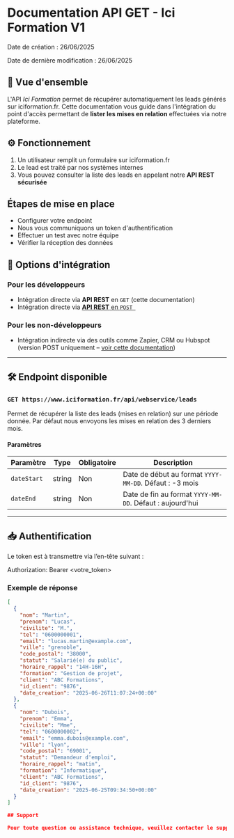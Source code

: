 # Documentation API GET - Ici Formation V1
Date de création : 26/06/2025

Date de dernière modification : 26/06/2025

## 📘 Vue d'ensemble

L'API *Ici Formation* permet de récupérer automatiquement les leads générés sur iciformation.fr. Cette documentation vous guide dans l'intégration du point d'accès permettant de **lister les mises en relation** effectuées via notre plateforme.

## ⚙️ Fonctionnement

1. Un utilisateur remplit un formulaire sur iciformation.fr  
2. Le lead est traité par nos systèmes internes  
3. Vous pouvez consulter la liste des leads en appelant notre **API REST sécurisée**

## Étapes de mise en place
- Configurer votre endpoint
- Nous vous communiquons un token d'authentification
- Effectuer un test avec notre équipe
- Vérifier la réception des données

## 🔌 Options d'intégration

### Pour les développeurs

- Intégration directe via **API REST** en `GET` (cette documentation)
- Intégration directe via [**API REST** en `POST `](https://github.com/adrian-if/webservice/blob/main/default.md)  

### Pour les non-développeurs

- Intégration indirecte via des outils comme Zapier, CRM ou Hubspot (version POST uniquement – [voir cette documentation](https://github.com/adrian-if/webservice/blob/main/hubspot.md))

---

## 🛠 Endpoint disponible

### `GET https://www.iciformation.fr/api/webservice/leads`

Permet de récupérer la liste des leads (mises en relation) sur une période donnée.
Par défaut nous envoyons les mises en relation des 3 derniers mois.

#### Paramètres

| Paramètre   | Type     | Obligatoire | Description                                                  |
|-------------|----------|-------------|--------------------------------------------------------------|
| `dateStart` | string   | Non         | Date de début au format `YYYY-MM-DD`. Défaut : -3 mois       |
| `dateEnd`   | string   | Non         | Date de fin au format `YYYY-MM-DD`. Défaut : aujourd'hui     |

---

## 📥 Authentification
 
Le token est à transmettre via l’en-tête suivant :

Authorization: Bearer <votre_token>

### Exemple de réponse

```json
[
  {
    "nom": "Martin",
    "prenom": "Lucas",
    "civilite": "M.",
    "tel": "0600000001",
    "email": "lucas.martin@example.com",
    "ville": "grenoble",
    "code_postal": "38000",
    "statut": "Salarié(e) du public",
    "horaire_rappel": "14H-16H",
    "formation": "Gestion de projet",
    "client": "ABC Formations",
    "id_client": "9876",
    "date_creation": "2025-06-26T11:07:24+00:00"
  },
  {
    "nom": "Dubois",
    "prenom": "Emma",
    "civilite": "Mme",
    "tel": "0600000002",
    "email": "emma.dubois@example.com",
    "ville": "lyon",
    "code_postal": "69001",
    "statut": "Demandeur d'emploi",
    "horaire_rappel": "matin",
    "formation": "Informatique",
    "client": "ABC Formations",
    "id_client": "9876",
    "date_creation": "2025-06-25T09:34:50+00:00"
  }
]

## Support

Pour toute question ou assistance technique, veuillez contacter le support d'Ici Formation à l'adresse tech@iciformation.fr ou a.stoj@iciformation.fr
